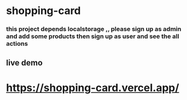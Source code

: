# shopping-card
### this project depends localstorage ,, please sign up as admin and add some products then sign up as user and see the all actions 
## live demo
# https://shopping-card.vercel.app/
